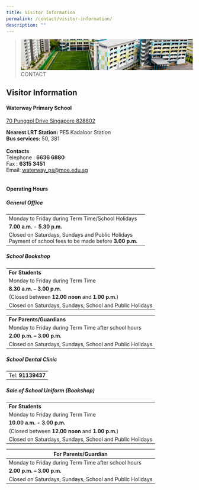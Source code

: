 ```yaml
---
title: Visitor Information
permalink: /contact/visitor-information/
description: ""
---
```

>![](/images/Images/contact_02.jpg)
>CONTACT


## Visitor Information

#### Waterway Primary School 
[70 Punggol Drive Singapore 828802](https://share.onemap.sg/mmWGGv)

<table>
  <tr>
		<b>Nearest LRT Station: </b>PE5 Kadaloor Station<br>
		<b>Bus services: </b>50, 381<br>
  <br><b>Contacts </b><br> Telephone : <b>6636 6880</b><br> Fax : <b>6315 3451</b> <br> Email:
<a href="mailto:waterway_ps@moe.edu.sg">waterway_ps@moe.edu.sg</a>
	</tr>
</table>

#### Operating Hours
##### General Office
<table>
   <tr>
    <td>Monday to Friday during Term Time/School Holidays</td>
	</tr>
	<tr>
  	<td><b>7.00 a.m. - 5.30 p.m.</b><td>
	</tr>
  <tr>
    <td>Closed on Saturdays, Sundays and Public Holidays<br>
			Payment of school fees to be made before <b>3.00 p.m.</b></td>
	</tr>
</table>

##### School Bookshop
<table>
  <tr>
    <td><b>For Students</b></td>
  </tr>
  <tr>
    <td>Monday to Friday during Term Time</td>
  </tr>
  <tr>
    <td><b>8.30 a.m. – 3.00 p.m.</b></td>
  </tr>
  <tr>
    <td>(Closed between <b>12.00 noon</b> and <b>1.00 p.m.</b>)</td>
  </tr>
  <tr>
    <td>Closed on Saturdays, Sundays, School and Public Holidays</td>
  </tr>
</table>

<table>
  <tr>
		<td><B>For Parents/Guardians</b></td>
  </tr>
  <tr>
    <td>Monday to Friday during Term Time after school hours</td>
  </tr>
  <tr>
    <td><b>2.00 p.m. – 3.00 p.m.</b></td>
  </tr>
  <tr>
    <td>Closed on Saturdays, Sundays, School and Public Holidays</td>
  </tr>
</table>

##### School Dental Clinic
<table>
  <tr>
    <td>Tel: <b>91139437</b></td>
  </tr>
</table>

##### Sale of School Uniform (Bookshop)
<table>
  <tr>
    <td><b>For Students</b></td>
  </tr>
  <tr>
    <td>Monday to Friday during Term Time</td>
  </tr>
  <tr>
    <td><b>10.00 a.m. - 3.00 p.m.</b></td>
  </tr>
  <tr>
    <td>(Closed between <b>12.00 noon</b> and <b>1.00 p.m.</b>)</td>
  </tr>
  <tr>
    <td>Closed on Saturdays, Sundays, School and Public Holidays</td>
  </tr>
</table>

<table>
<thead>
  <tr>
    <th>For Parents/Guardian</th>
  </tr>
</thead>
<tbody>
  <tr>
    <td>Monday to Friday during Term Time after school hours</td>
  </tr>
  <tr>
    <td><b>2.00 p.m. – 3.00 p.m.</b></td>
  </tr>
  <tr>
    <td>Closed on Saturdays, Sundays, School and Public Holidays</td>
  </tr>
</tbody>
</table>